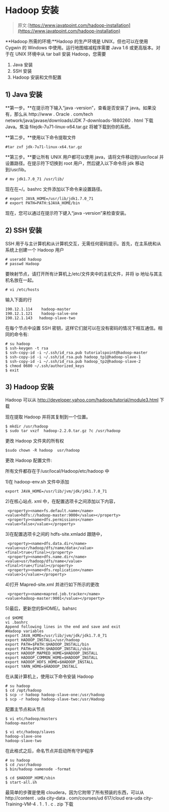 # Hadoop 安装

> 原文:[https://www.javatpoint.com/hadoop-installation](https://www.javatpoint.com/hadoop-installation)

**Hadoop 所需的环境:**Hadoop 的生产环境是 UNIX，但也可以在使用 Cygwin 的 Windows 中使用。运行地图缩减程序需要 Java 1.6 或更高版本。对于在 UNIX 环境中从 tar ball 安装 Hadoop，您需要

1.  Java 安装
2.  SSH 安装
3.  Hadoop 安装和文件配置

## 1) Java 安装

**第一步。**在提示符下输入“java -version”，查看是否安装了 java。如果没有，那么从 http://www . Oracle . com/tech network/java/javase/downloads/JDK 7-downloads-1880260 . html 下载 Java。焦油 filejdk-7u71-linux-x64.tar.gz 将被下载到你的系统。

**第二步。**使用以下命令提取文件

```
#tar zxf jdk-7u71-linux-x64.tar.gz

```

**第三步。**要让所有 UNIX 用户都可以使用 java，请将文件移动到/usr/local 并设置路径。在提示符下切换到 root 用户，然后键入以下命令将 jdk 移动到/usr/lib。

```
# mv jdk1.7.0_71 /usr/lib/

```

现在在~/。bashrc 文件添加以下命令来设置路径。

```
# export JAVA_HOME=/usr/lib/jdk1.7.0_71
# export PATH=PATH:$JAVA_HOME/bin

```

现在，您可以通过在提示符下键入“java -version”来检查安装。

## 2) SSH 安装

SSH 用于与主计算机和从计算机交互，无需任何密码提示。首先，在主系统和从系统上创建一个 Hadoop 用户

```
# useradd hadoop
# passwd Hadoop

```

要映射节点，请打开所有计算机上/etc/文件夹中的主机文件，并将 ip 地址与其主机名放在一起。

```
# vi /etc/hosts

```

输入下面的行

```
190.12.1.114    hadoop-master
190.12.1.121    hadoop-salve-one
190.12.1.143   hadoop-slave-two

```

在每个节点中设置 SSH 密钥，这样它们就可以在没有密码的情况下相互通信。相同的命令有:

```
# su hadoop 
$ ssh-keygen -t rsa 
$ ssh-copy-id -i ~/.ssh/id_rsa.pub tutorialspoint@hadoop-master 
$ ssh-copy-id -i ~/.ssh/id_rsa.pub hadoop_tp1@hadoop-slave-1 
$ ssh-copy-id -i ~/.ssh/id_rsa.pub hadoop_tp2@hadoop-slave-2 
$ chmod 0600 ~/.ssh/authorized_keys 
$ exit

```

## 3) Hadoop 安装

Hadoop 可以从 http://developer.yahoo.com/hadoop/tutorial/module3.html 下载

现在提取 Hadoop 并将其复制到一个位置。

```
$ mkdir /usr/hadoop
$ sudo tar vxzf  hadoop-2.2.0.tar.gz ?c /usr/hadoop

```

更改 Hadoop 文件夹的所有权

```
$sudo chown -R hadoop  usr/hadoop

```

更改 Hadoop 配置文件:

所有文件都存在于/usr/local/Hadoop/etc/hadoop 中

1)在 hadoop-env.sh 文件中添加

```
export JAVA_HOME=/usr/lib/jvm/jdk/jdk1.7.0_71

```

2)在核心站点. xml 中，在配置选项卡之间添加以下内容，

```
 <property><name>fs.default.name</name>
<value>hdfs://hadoop-master:9000</value></property> 
 <property><name>dfs.permissions</name>
<value>false</value></property> 

```

3)在配置选项卡之间的 hdfs-site.xmladd 跟随中，

```
 <property><name>dfs.data.dir</name>
<value>usr/hadoop/dfs/name/data</value>
<final>true</final></property> 
 <property><name>dfs.name.dir</name>
<value>usr/hadoop/dfs/name</value>
<final>true</final></property> 
 <property><name>dfs.replication</name>
<value>1</value></property> 

```

4)打开 Mapred-site.xml 并进行如下所示的更改

```
 <property><name>mapred.job.tracker</name>
<value>hadoop-master:9001</value></property> 

```

5)最后，更新您的$HOME/。bahsrc

```
cd $HOME
vi .bashrc
Append following lines in the end and save and exit
#Hadoop variables 
export JAVA_HOME=/usr/lib/jvm/jdk/jdk1.7.0_71
export HADOOP_INSTALL=/usr/hadoop
export PATH=$PATH:$HADOOP_INSTALL/bin 
export PATH=$PATH:$HADOOP_INSTALL/sbin
export HADOOP_MAPRED_HOME=$HADOOP_INSTALL 
export HADOOP_COMMON_HOME=$HADOOP_INSTALL
export HADOOP_HDFS_HOME=$HADOOP_INSTALL 
export YARN_HOME=$HADOOP_INSTALL

```

在从属计算机上，使用以下命令安装 Hadoop

```
# su hadoop 
$ cd /opt/hadoop 
$ scp -r hadoop hadoop-slave-one:/usr/hadoop 
$ scp -r hadoop hadoop-slave-two:/usr/Hadoop

```

配置主节点和从节点

```
$ vi etc/hadoop/masters
hadoop-master

$ vi etc/hadoop/slaves
hadoop-slave-one 
hadoop-slave-two

```

在此格式之后，命名节点并启动所有守护程序

```
# su hadoop 
$ cd /usr/hadoop 
$ bin/hadoop namenode -format

$ cd $HADOOP_HOME/sbin
$ start-all.sh

```

最简单的步骤是使用 cloudera，因为它附带了所有预装的东西，可以从 http://content . uda city-data . com/courses/ud 617/cloud era-uda city-Training-VM-4 . 1 . 1 . c . zip 下载
